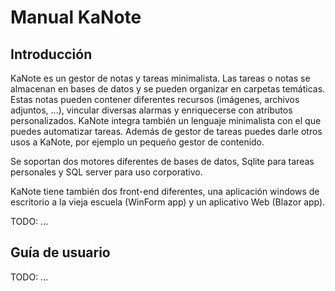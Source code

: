# Manual KaNote

## Introducción

KaNote es un gestor de notas y tareas minimalista. Las tareas o notas se almacenan en bases de datos y se pueden organizar en carpetas temáticas. Estas notas pueden contener diferentes recursos (imágenes, archivos adjuntos, ...), vincular diversas alarmas y enriquecerse con atributos personalizados. KaNote integra también un lenguaje minimalista con el que puedes automatizar tareas. Además de gestor de tareas puedes darle otros usos a KaNote, por ejemplo un pequeño gestor de contenido. 

Se soportan dos motores diferentes de bases de datos, Sqlite para tareas personales y SQL server para uso corporativo. 

KaNote tiene también dos front-end diferentes, una aplicación windows de escritorio a la vieja escuela (WinForm app) y un aplicativo Web (Blazor app).

TODO: ...


## Guía de usuario

TODO: ...